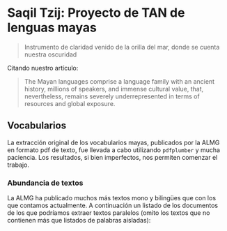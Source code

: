 # Saqil Tzij: Proyecto de TAN de lenguas mayas

> Instrumento de claridad venido de la orilla del mar, donde se cuenta nuestra oscuridad

Citando nuestro artículo:

> The Mayan languages comprise a language family with an ancient history, millions of speakers, and immense cultural value, that, nevertheless, remains severely underrepresented in terms of resources and global exposure.

## Vocabularios

La extracción original de los vocabularios mayas, publicados por la ALMG en formato pdf de texto, fue llevada a cabo utilizando `pdfplumber` y mucha paciencia. Los resultados, si bien imperfectos, nos permiten comenzar el trabajo.

### Abundancia de textos

La ALMG ha publicado muchos más textos mono y bilingües que con los que contamos actualmente. A continuación un listado de los documentos de los que podríamos extraer textos paralelos (omito los textos que no contienen más que listados de palabras aisladas):